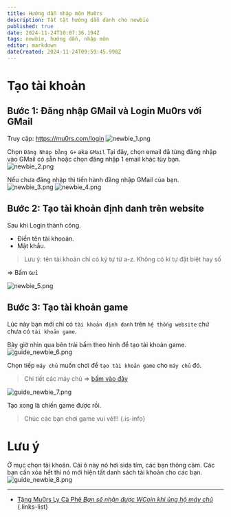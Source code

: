 ```yaml
---
title: Hướng dẫn nhập môn Mu0rs
description: Tất tật hướng dẫn dành cho newbie
published: true
date: 2024-11-24T10:07:36.194Z
tags: newbie, hướng dẫn, nhập môn
editor: markdown
dateCreated: 2024-11-24T09:59:45.998Z
---
```


# Tạo tài khoản

## Bước 1: Đăng nhập GMail và Login Mu0rs với GMail

Truy cập: https://mu0rs.com/login
![newbie_1.png](/assets/guide/guide_newbie_0.png)

Chọn `Đăng Nhập bằng G+` aka `GMail`
Tại đây, chọn email đã từng đăng nhập vào GMail có sẵn hoặc chọn đăng nhập 1 email khác tùy bạn.
![newbie_2.png](/assets/guide/guide_newbie_2.png)

Nếu chưa đăng nhập thì tiến hành đăng nhập GMail của bạn.
![newbie_3.png](/assets/guide/guide_newbie_3.png)
![newbie_4.png](/assets/guide/guide_newbie_4.png)

## Bước 2: Tạo tài khoản định danh trên website

Sau khi Login thành công.

- Điền tên tài khooản.
- Mật khẩu.
> Lưu ý: tên tài khoản chỉ có ký tự từ a-z. Không có kí tự đặt biệt hay số

=> Bấm `Gửi`

![newbie_5.png](/assets/guide/guide_newbie_5.png)

## Bước 3: Tạo tài khoản game

Lúc này bạn mới chỉ có `tài khoản định danh` trên `hệ thống website` chứ chưa có `tài khoản game`.

Bây giờ nhìn qua bên trái bấm theo hình để tạo tài khoản game.
![guide_newbie_6.png](/assets/guide/guide_newbie_6.png)

Chọn tiếp `máy chủ` muốn chơi để `tạo tài khoản game` cho `máy chủ` đó.

> Chi tiết các máy chủ => [bấm vào đây](https://wiki.mu0rs.com/vi/server)

![guide_newbie_7.png](/assets/guide/guide_newbie_7.png)

Tạo xong là chiến game được rồi. 

> Chúc các bạn chơi game vui vẻ!!!
{.is-info}

# Lưu ý

Ở mục chọn tài khoản. Cái ô này nó hơi sida tím, các bạn thông cảm.
Các bạn cần xóa hết thì nó mới hiện tất danh sách tài khoản cho các bạn.
![guide_newbie_8.png](/assets/guide/guide_newbie_8.png)

___

- [Tặng Mu0rs Ly Cà Phê *Bạn sẽ nhận được WCoin khi ủng hộ máy chủ*](https://mu0rs.com/ung-ho-mu-ko-reset)
{.links-list}